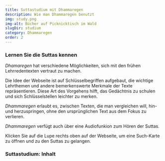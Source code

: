 ```yaml
---
title: Suttastudium mit Dhammaregen
description: Wie man Dhammaregen benutzt
img: study.png
img-alt: Bücher auf Picknicktisch im Wald
slugDir: studium
category: Dhammaregen
order: 2
---
```

### Lernen Sie die Suttas kennen
*Dhamaregen* hat verschiedene Möglichkeiten, sich mit den frühen Lehrredentexten vertraut zu machen.

Die Idee der Webseite ist auf Schlüsselbegriffen aufgebaut, die wichtige Lehrthemen und andere bemerkenswerte Merkmale der Texte repräsentieren. Diese Art des Vorgehens hilft, das Gedächtnis zu schulen und sich Schlüsselstellen leichter zu merken.

*Dhammaregen* erlaubt es, zwischen Texten, die man vergleichen will, hin- und herzuspringen, ohne den ursprünglichen Text aus dem Fokus zu verlieren.

*Dhammaregen* verfügt auch über eine Audiofunkion zum Hören der Suttas.

Klicken Sie auf die Lupe rechts oben auf der Webseite, um eine Such-Karte zu öffnen und zu den Suttas zu gelangen.

### Suttastudium: Inhalt

